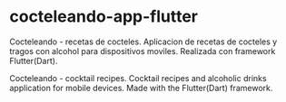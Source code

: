 # cocteleando-app-flutter
Cocteleando - recetas de cocteles. Aplicacion de recetas de cocteles y tragos con alcohol para dispositivos moviles. Realizada con framework Flutter(Dart).

Cocteleando - cocktail recipes. Cocktail recipes and alcoholic drinks application for mobile devices. Made with the Flutter(Dart) framework.
